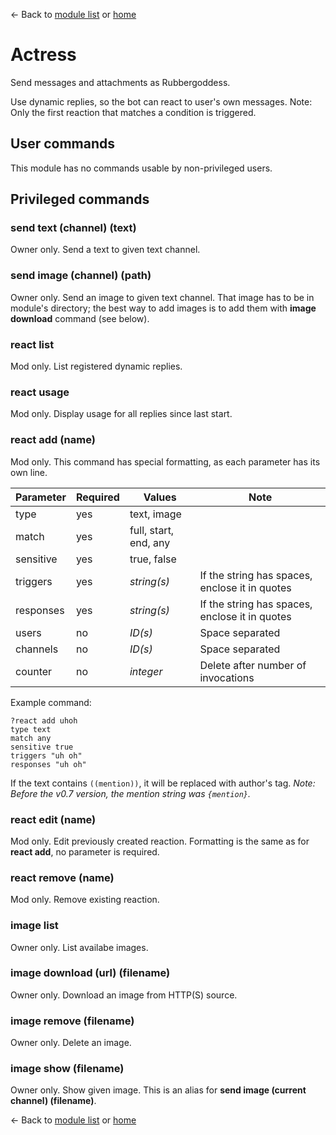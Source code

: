 ← Back to [module list](index.md) or [home](../index.md)

# Actress

Send messages and attachments as Rubbergoddess.

Use dynamic replies, so the bot can react to user's own messages. Note: Only the first reaction that matches a condition is triggered.

## User commands

This module has no commands usable by non-privileged users.

## Privileged commands

### send text (channel) (text)

Owner only. Send a text to given text channel.

### send image (channel) (path)

Owner only. Send an image to given text channel. That image has to be in module's directory; the best way to add images is to add them with **image download** command (see below).

### react list

Mod only. List registered dynamic replies.

### react usage

Mod only. Display usage for all replies since last start.

### react add (name)

Mod only. This command has special formatting, as each parameter has its own line.

| Parameter  | Required | Values                | Note |
|------------|----------|-----------------------|------|
| type       | yes      | text, image           |      |
| match      | yes      | full, start, end, any |      |
| sensitive  | yes      | true, false           |      |
| triggers   | yes      | _string(s)_           | If the string has spaces, enclose it in quotes |
| responses  | yes      | _string(s)_           | If the string has spaces, enclose it in quotes |
| users      | no       | _ID(s)_               | Space separated                                |
| channels   | no       | _ID(s)_               | Space separated                                |
| counter    | no       | _integer_             | Delete after number of invocations             |

Example command:

```
?react add uhoh
type text
match any
sensitive true
triggers "uh oh"
responses "uh oh"
```

If the text contains `((mention))`, it will be replaced with author's tag.
_Note: Before the v0.7 version, the mention string was `{mention}`._

### react edit (name)

Mod only. Edit previously created reaction. Formatting is the same as for **react add**, no parameter is required.

### react remove (name)

Mod only. Remove existing reaction.

### image list

Owner only. List availabe images.

### image download (url) (filename)

Owner only. Download an image from HTTP(S) source.

### image remove (filename)

Owner only. Delete an image.

### image show (filename)

Owner only. Show given image. This is an alias for **send image (current channel) (filename)**.


← Back to [module list](index.md) or [home](../index.md)
